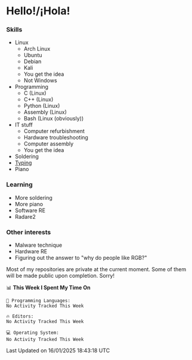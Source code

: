# Hello!/¡Hola!

### Skills

- Linux
  - Arch Linux
  - Ubuntu
  - Debian
  - Kali
  - You get the idea
  - Not Windows
- Programming
  - C (Linux)
  - C++ (Linux)
  - Python (Linux)
  - Assembly (Linux)
  - Bash (Linux (obviously))
- IT stuff
  - Computer refurbishment
  - Hardware troubleshooting
  - Computer assembly
  - You get the idea
- Soldering
- [Typing](https://monkeytype.com/profile/IngenuineIntel)
- Piano

### Learning
- More soldering
- More piano
- Software RE
- Radare2

### Other interests
- Malware technique
- Hardware RE
- Figuring out the answer to "why do people like RGB?"

Most of my repositories are private at the current moment. Some of them will
be made public upon completion. Sorry!

<!--START_SECTION:waka-->
📊 **This Week I Spent My Time On** 

```text
💬 Programming Languages: 
No Activity Tracked This Week

🔥 Editors: 
No Activity Tracked This Week

💻 Operating System: 
No Activity Tracked This Week
```


 Last Updated on 16/01/2025 18:43:18 UTC
<!--END_SECTION:waka-->
